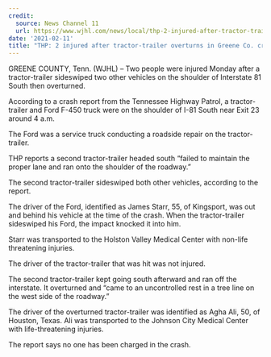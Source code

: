 ```yaml
---
credit:
  source: News Channel 11
  url: https://www.wjhl.com/news/local/thp-2-injured-after-tractor-trailer-overturns-in-greene-co-crash-monday/
date: '2021-02-11'
title: "THP: 2 injured after tractor-trailer overturns in Greene Co. crash Monday"
---
```

GREENE COUNTY, Tenn. (WJHL) – Two people were injured Monday after a tractor-trailer sideswiped two other vehicles on the shoulder of Interstate 81 South then overturned.

According to a crash report from the Tennessee Highway Patrol, a tractor-trailer and Ford F-450 truck were on the shoulder of I-81 South near Exit 23 around 4 a.m.

The Ford was a service truck conducting a roadside repair on the tractor-trailer.

THP reports a second tractor-trailer headed south “failed to maintain the proper lane and ran onto the shoulder of the roadway.”

The second tractor-trailer sideswiped both other vehicles, according to the report.

The driver of the Ford, identified as James Starr, 55, of Kingsport, was out and behind his vehicle at the time of the crash. When the tractor-trailer sideswiped his Ford, the impact knocked it into him.

Starr was transported to the Holston Valley Medical Center with non-life threatening injuries.

The driver of the tractor-trailer that was hit was not injured.

The second tractor-trailer kept going south afterward and ran off the interstate. It overturned and “came to an uncontrolled rest in a tree line on the west side of the roadway.”

The driver of the overturned tractor-trailer was identified as Agha Ali, 50, of Houston, Texas. Ali was transported to the Johnson City Medical Center with life-threatening injuries.

The report says no one has been charged in the crash.

